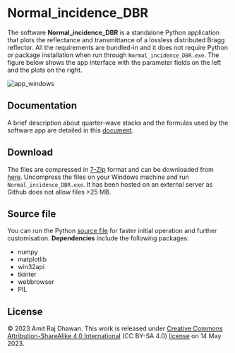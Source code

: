 # Normal_incidence_DBR
The software **Normal_incidence_DBR** is a standalone Python application that plots the reflectance and transmittance of a lossless distributed Bragg reflector. All the requirements are bundled-in and it does not require Python or package installation when run through `Normal_incidence_DBR.exe`. The figure below shows the app interface with the parameter fields on the left and the plots on the right.

![app_windows](https://github.com/ardatgithub/Normal_incidence_DBR/assets/41453734/8afa7d79-4abe-4db5-b619-8fdc90d95194)

## Documentation 
A brief description about quarter-wave stacks and the formulas used by the software app are detailed in this [document](https://github.com/ardatgithub/Normal_incidence_DBR/blob/main/Distributed%20Bragg%20reflector%20at%20normal%20incidence_documentation.pdf).

## Download
The files are compressed in [7-Zip](https://www.7-zip.org/) format and can be downloaded from [here](https://archive.org/details/normal-incidence-dbr.-7z). Uncompress the files on your Windows machine and run `Normal_incidence_DBR.exe`. It has been hosted on an external server as Github does not allow files >25 MB.

## Source file
You can run the Python [source file](https://github.com/ardatgithub/Normal_incidence_DBR/blob/main/Normal_incidence_DBR.py) for faster initial operation and further customisation. **Dependencies** include the following packages:
-  numpy
-  matplotlib
-  win32api
-  tkinter
-  webbrowser
-  PIL

## License
© 2023 Amit Raj Dhawan. This work is released under [Creative Commons Attribution-ShareAlike 4.0 International](https://creativecommons.org/licenses/by-sa/4.0/) (CC BY-SA 4.0) [license](https://creativecommons.org/licenses/by-sa/4.0/legalcode) on 14 May 2023.
